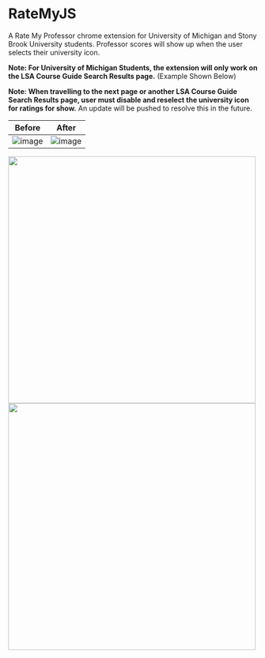 # RateMyJS

A Rate My Professor chrome extension for University of Michigan and Stony Brook University students. Professor scores will show up when the user selects their university icon. 

**Note: For University of Michigan Students, the extension will only work on the LSA Course Guide Search Results page.** (Example Shown Below) 

**Note: When travelling to the next page or another LSA Course Guide Search Results page, user must disable and reselect the university icon for ratings for show.** An update will be pushed to resolve this in the future.

Before            |  After
:-------------------------:|:-------------------------:
![image](https://user-images.githubusercontent.com/72951726/126093126-09702091-667b-4340-8cec-ed8b8ca773b6.png) |  ![image](https://user-images.githubusercontent.com/72951726/126093111-2cb179b0-fa93-4946-83f4-40f9c306d392.png)

<p float="left">
  <img src="https://user-images.githubusercontent.com/72951726/126093126-09702091-667b-4340-8cec-ed8b8ca773b6.png" width="500" />
  <img src="https://user-images.githubusercontent.com/72951726/126093111-2cb179b0-fa93-4946-83f4-40f9c306d392.png" width="500" /> 
</p>
